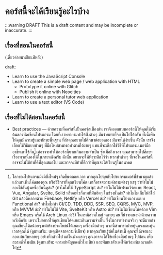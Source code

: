 # คอร์สนี้จะได้เรียนรู้อะไรบ้าง

:::warning DRAFT
This is a draft content and may be incomplete or inaccurate.
:::

## เรื่องที่สอนในคอร์สนี้

(เดี๋ยวค่อยมาเขียนทีหลัง)

draft:

- Learn to use the JavaScript Console
- Learn to create a simple web page / web application with HTML
    - Prototype it online with Glitch
    - Publish it online with Neocities
- Learn to create a personal tutor web application
- Learn to use a text editor (VS Code)

## เรื่องที่ไม่ได้สอนในคอร์สนี้

- Best practices — ด้วยความที่คอร์สนี้เป็นคอร์สเบื้องต้น
    เราจึงออกแบบคอร์สนี้ให้คุณได้เริ่มต้นลองหัดเขียนโปรแกรม
    โดยที่เราพยายามทำให้สิ่งต่างๆ มันง่ายเท่าที่จะเป็นไปได้ครับ
    ทั้งนี้เพื่อให้คุณมีความรู้และทักษะพื้นฐาน ที่ถ้าคุณอยากไปศึกษาต่อยอดเอง มันจะได้ง่ายขึ้น
    ดังนั้น เราจึงเลือกใช้วิธีแบบบ้านๆ ที่มือใหม่สามารถทำตามได้ง่ายๆ
    แทนที่จะเลือกใช้วิธีที่โปรแกรมเมอร์มืออาชีพเขาใช้กัน[^pro]แต่อาจจะทำให้คอร์สนี้ยากเกินความจำเป็น ซึ่งเมื่อถึงเวลา คุณสามารถไปศึกษาเรื่องพวกนี้เองได้ในภายหลังครับ
    ดังนั้น อยากจะให้พึงระลึกไว้ว่า
    พวกท่าต่างๆ ที่เจอในคอร์สนี้ อาจจะไม่ใช้ท่าที่ดีที่สุดเสมอไป และอาจจะมีท่าที่ดีกว่าที่คุณจะได้เรียนรู้ในอนาคต

[^pro]: โลกของโปรแกรมมิ่งมีสิ่งใหม่ๆ เกิดขึ้นตลอดเวลา
    หากคุณไปคุยกับโปรแกรมเมอร์ที่ชำนาญแล้ว แล้วเขาเห็นโค้ดของคุณ หรือวิธีการที่คุณเขียนโค้ด
    เขาก็อาจจะถามคำถามต่างๆ นาๆ ว่าทำไมไม่ลองใช้อันนู้นหรืออันนี้ดูล่ะ?
    (ทำไมไม่ใช้ TypeScript ล่ะ?
    ทำไมไม่ใช้เฟรมเวิร์คแบบ React, Vue, Angular, Svelte, Solid หรืออะไรก็ตามที่มันฮิตๆ ในช่วงนั้นล่ะ?
    ทำไมไม่เก็บไฟล์ใส่ Git แล้วดีพลอยด้วย Firebase, Netlify หรือ Vercel ล่ะ?
    ทำไม่เขียนโปรแกรมแบบ Functional ล่ะ?
    ทำไมไม่ทำ CI/CD, TDD, DDD, SSR, SEO, CQRS, MVC, MVP, หรือ MVVM ล่ะ?
    ทำไมไม่ใช้ Vite, SvelteKit หรือ Astro ล่ะ?
    ทำไมไม่เขียนโค้ดด้วย Vim หรือ Emacs หรือใช้ Arch Linux ล่ะ?)
    ในกรณีส่วนใหญ่ หลายๆ คนก็น่าจะแนะนำด้วยความหวังดีครับ เพราะไม่อยากให้คุณเขียนโค้ดเยอะเกินความจำเป็น
    ซึ่งในการทำงานจริงๆ จะดีมากถ้าคุณเขียนโค้ดน้อยๆ แต่สร้างประโยชน์ได้เยอะๆ เครื่องมือต่างๆ พวกนี้สามารถช่วยทุ่นแรงและทุ่นเวลาคุณได้ (ดูบทเสริม: เหตุเกิดจากความขี้เกียจ)
    หากคุณเรียนรู้ต่อในด้านนี้ คุณจะได้เจอและลองเล่นกับหลายๆ อย่างที่กล่าวไป
    แต่ในช่วงแรกๆ คุณอาจจะได้ใช้เครื่องมือบ้านๆ ไปก่อน
    เพื่อสะสมชั่วโมงบิน (ดูบทเสริม: ความสำคัญของชั่วโมงบิน) และพัฒนาตัวเองให้พร้อมกับเลเวลถัดไป

